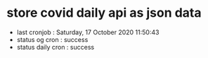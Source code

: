 # store covid daily api as json data

- last cronjob : Saturday, 17 October 2020 11:50:43
- status og cron : success
- status daily cron : success
      
      